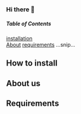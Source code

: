 ### Hi there 👋
##### Table of Contents  
[installation](#installation)  
[About](#about) 
[requirements](#requirements)
...snip...    
<a name="How to install"/>
## How to install
## About us
## Requirements
<!--
**fjundzer/fjundzer** is a ✨ _special_ ✨ repository because its `README.md` (this file) appears on your GitHub profile.


